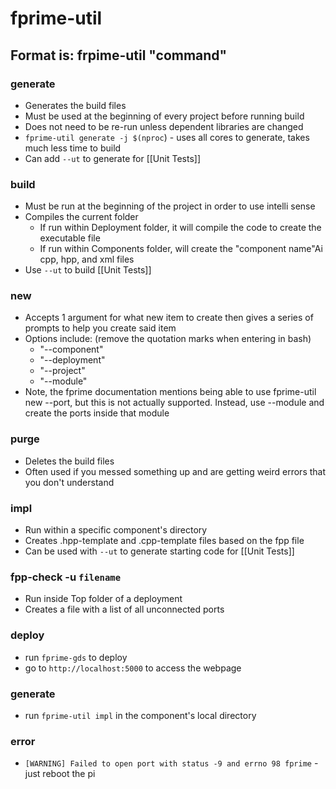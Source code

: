 # fprime-util
## Format is: frpime-util "command"
### generate
- Generates the build files
- Must be used at the beginning of every project before running build
- Does not need to be re-run unless dependent libraries are changed
- `fprime-util generate -j $(nproc`) - uses all cores to generate, takes much less time to build
- Can add `--ut` to generate for [[Unit Tests]]
### build
- Must be run at the beginning of the project in order to use intelli sense
- Compiles the current folder
	-  If run within Deployment folder, it will compile the code to create the executable file
	-  If run within Components folder, will create the "component name"Ai cpp, hpp, and xml files
- Use `--ut` to build [[Unit Tests]]
### new
-   Accepts 1 argument for what new item to create then gives a series of prompts to help you create said item
- Options include: (remove the quotation marks when entering in bash)
	- "--component" 
	- "--deployment"
	- "--project"
	- "--module"
- Note, the fprime documentation mentions being able to use fprime-util new --port, but this is not actually supported. Instead, use --module and create the ports inside that module
### purge
- Deletes the build files
- Often used if you messed something up and are getting weird errors that you don't understand
### impl
- Run within a specific component's directory
- Creates .hpp-template and .cpp-template files based on the fpp file
- Can be used with `--ut` to generate starting code for [[Unit Tests]]

### fpp-check -u `filename`
- Run inside Top folder of a deployment
- Creates a file with a list of all unconnected ports
### deploy
 - run `fprime-gds` to deploy
 - go to `http://localhost:5000` to access the webpage
### generate 
 - run `fprime-util impl` in the component's local directory
### error
 - `[WARNING] Failed to open port with status -9 and errno 98 fprime` - just reboot the pi

 
